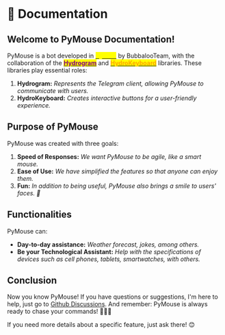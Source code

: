 # 📖 Documentation

## **Welcome to PyMouse Documentation!**

PyMouse is a bot developed in [<mark style="color:yellow;">**Python**</mark>](https://www.python.org/) by BubbalooTeam, with the collaboration of the [<mark style="color:purple;">**Hydrogram**</mark>](https://hydrogram.org) and [<mark style="color:orange;">**HydroKeyboard**</mark>](https://github.com/DaviisDev/HydroKeyboard/blob/master/README.md#hydrokeyboard) libraries. These libraries play essential roles:

1. **Hydrogram:** _Represents the Telegram client, allowing PyMouse to communicate with users._
2. **HydroKeyboard:** _Creates interactive buttons for a user-friendly experience._

## Purpose of PyMouse&#x20;

PyMouse was created with three goals:

1. **Speed ​​of Responses:** _We want PyMouse to be agile, like a smart mouse._
2. **Ease of Use:** _We have simplified the features so that anyone can enjoy them._
3. **Fun:** _In addition to being useful, PyMouse also brings a smile to users' faces. 🎉_

## Functionalities&#x20;

PyMouse can:

* **Day-to-day assistance:** _Weather forecast, jokes, among others._
* **Be your Technological Assistant:** _Help with the specifications of devices such as cell phones, tablets, smartwatches, with others._

## Conclusion&#x20;

Now you know PyMouse! If you have questions or suggestions, I'm here to help, just go to [Github Discussions](https://github.com/BubbalooTeam/PyMouse/discussions). And remember: PyMouse is always ready to chase your commands! 🏃‍♂️💨

If you need more details about a specific feature, just ask there! 😊
